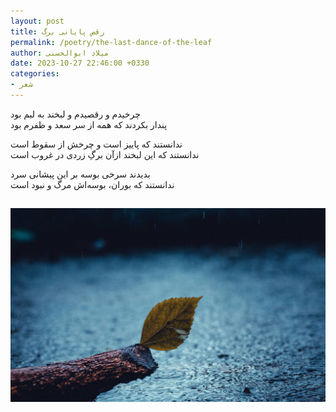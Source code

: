 ```yaml
---
layout: post
title: رقص پایانی برگ
permalink: /poetry/the-last-dance-of-the-leaf
author: میلاد ابوالحسنی
date: 2023-10-27 22:46:00 +0330
categories: 
- شعر
---
```


چرخیدم و رقصیدم و لبخند به لبم بود  
پندار بکردند که همه از سر سعد و ظفرم بود  

ندانستند که پاییز است و چرخش از سقوط است  
ندانستند که این لبخند ازآن برگِ زردی در غروب است  

بدیدند سرخی بوسه بر این پیشانی سرد  
ندانستند که بوران، بوسه‌اش مرگ و نبود است   

[![The Dancing Dead Leaf](/assets/images/posts/others/leaf-in-rain.jpg)](/assets/images/posts/others/leaf-in-rain.jpg)
---
